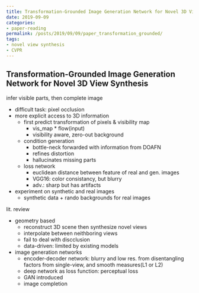 ```yaml
---
title: Transformation-Grounded Image Generation Network for Novel 3D View Synthesis
date: 2019-09-09
categories:
- paper-reading
permalink: /posts/2019/09/09/paper_transformation_grounded/
tags:
- novel view synthesis
- CVPR
---
```


## Transformation-Grounded Image Generation Network for Novel 3D View Synthesis

infer visible parts, then complete image
- difficult task: pixel occlusion
- more explicit access to 3D information
    - first predict transformation of pixels & visibility map
        - vis_map * flow(input)
        - visibility aware, zero-out background
    - condition generation
        - bottle-neck forwarded with information from DOAFN
        - refines distortion
        - hallucinates missing parts
    - loss network
        - euclidean distance between feature of real and gen. images
        - VGG16: color consistancy, but blurry
        - adv.: sharp but has artifacts
- experiment on synthetic and real images
    - synthetic data + rando backgrounds for real images

lit. review
- geometry based
    - reconstruct 3D scene then synthesize novel views
    - interpolate between neithboring views
    - fail to deal with discclusion
    - data-driven: limited by existing models
- image generation networks
    - encoder-decoder network: blurry and low res. from disentangling factors from single-view, and smooth measures(L1 or L2)
    - deep network as loss function: perceptual loss
    - GAN introduced
    - image completion
